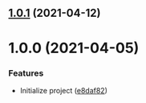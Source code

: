 ## [1.0.1](https://github.com/untemps/loan-schedule/compare/v1.0.0...v1.0.1) (2021-04-12)

# 1.0.0 (2021-04-05)


### Features

* Initialize project ([e8daf82](https://github.com/untemps/loan-schedule/commit/e8daf82284d28ad82f65a11c24e57311c7a0761a))
